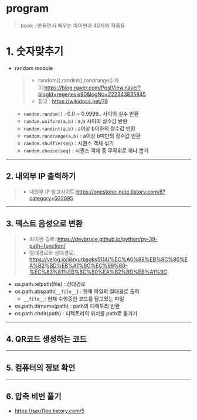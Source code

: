 # program

> book : 만들면서 배우는 파이썬과 40개의 작품들

# 1. 숫자맞추기

* random module

  > * random(),randint(),randrange() 차이:https://blog.naver.com/PostView.naver?blogId=regenesis90&logNo=222343835845
  > * 참고 : https://wikidocs.net/79
  >
  
  * `random.random()` : 0.0 ~ 0.9999.. 사이의 실수 반환
  * `random.uniform(a,b)` : a,b 사이의 실수값 반환
  * `random.randint(a,b)` : a이상 b이하의 정수값 반환
  * `random.randrange(a,b)` : a이상 b미만의 정수값 반환
  * `random.shuffle(seq)` : 시퀀스 객체 섞기
  * `random.choice(seq)` : 시퀀스 객체 중 무작위로 하나 뽑기

---

## 2. 내외부 IP 출력하기

> * 내외부 IP 참고사이트:https://onestone-note.tistory.com/8?category=503095

---

## 3. 텍스트 음성으로 변환

> * 파이썬 경로: https://devbruce.github.io/python/py-39-path+function/
> * 절대경로와 상대경로: https://velog.io/@ryurbsgks5114/%EC%A0%88%EB%8C%80%EA%B2%BD%EB%A1%9C%EC%99%80-%EC%83%81%EB%8C%80%EA%B2%BD%EB%A1%9C

* os.path.relpath(file) : 상대경로
* os.path.abspath(`__file__`) : 현재 파일의 절대경로 출력
  * `__file__`: 현재 수행중인 코드를 담고있는 파일
* os.path.dirname(path) : path의 디렉토리 반환
* os.path.chdir(path) : 디렉토리의 위치를 path로 옮기기

---

## 4. QR코드 생성하는 코드

---

## 5. 컴퓨터의 정보 확인

---

## 6. 압축 비번 풀기

* https://seu11ee.tistory.com/5
